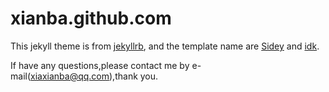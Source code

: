 # xianba.github.com

This jekyll theme is from [jekyllrb](https://jekyllrb.com/resources/), and the template name are [Sidey](https://jamstackthemes.dev/theme/sidey-jekyll/) and [idk](https://jamstackthemes.dev/theme/jekyll-idk/).

If have any questions,please contact me by e-mail(xiaxianba@qq.com),thank you.
